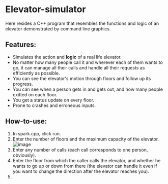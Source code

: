 # Elevator-simulator
Here resides a C++ program that resembles the functions and logic of an elevator demonstrated by command line graphics.

## Features:
- Simulates the action and **logic** of a real life elevator.
- No matter how many people call it and wherever each of them wants to go, it can manage all their calls and handle all their requests as efficiently as possible.
- You can see the elevator's motion through floors and follow up its progress.
- You can see when a person gets in and gets out, and how many people exitted on each floor.
- You get a status update on every floor.
- Prone to crashes and erroneous inputs.
     
## How-to-use:
1. In spark.cpp, click run.
2. Enter the number of floors and the maximum capacity of the elevator.
   ![image](https://github.com/user-attachments/assets/2096d634-a746-404c-9cc8-42fd6d4ee88f)
3. Enter any number of calls (each call corresponds to one person, obviously).
4. Enter the floor from which the caller calls the elevator, and whether he wants to go up or down from there (the elevator can handle it even if you want to change the direction after the elevator reaches you).
5. 
